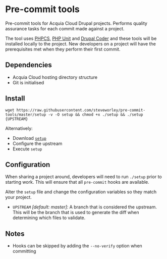 # Pre-commit tools

Pre-commit tools for Acquia Cloud Drupal projects. Performs quality assurance tasks for each commit made against a project.

The tool uses [PHPCS][1], [PHP Unit][2] and [Drupal Coder][3] and these tools will be installed locally to the project. New developers on a project will have the prerequisites met when they perform their first commit.

## Dependencies

- Acquia Cloud hosting directory structure
- Git is initialised

## Install

```
wget https://raw.githubusercontent.com/steveworley/pre-commit-tools/master/setup -v -O setup && chmod +x ./setup && ./setup {UPSTREAM}
```

Alternatively:

- Download [`setup`][4]
- Configure the upstream
- Execute `setup`

## Configuration

When sharing a project around, developers will need to run `./setup` prior to starting work. This will ensure that all `pre-commit` hooks are available.

Alter the `setup` file and change the configuration variables so they match your project.

- `UPSTREAM` _[default: master]_: A branch that is considered the upstream. This will be the branch that is used to generate the diff when determining which files to validate.

## Notes

- Hooks can be skipped by adding the `--no-verify` option when committing

[1]: https://github.com/squizlabs/PHP_CodeSniffer
[2]: https://github.com/sebastianbergmann/phpunit
[3]: https://packagist.org/packages/drupal/coder
[4]: https://raw.githubusercontent.com/steveworley/pre-commit-tools/master/setup
